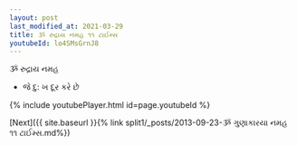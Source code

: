 ```yaml
---
layout: post
last_modified_at: 2021-03-29
title: ૐ રુદ્રાય નમહ ૧૧ ટાઈમ્સ
youtubeId: lo4SMsGrnJ8
---
```

 
 
 ૐ રુદ્રાય નમહ  
 
 -  જે દુ: ખ દૂર કરે છે 
 
  
 
  
 
 
 
 
 
 


{% include youtubePlayer.html id=page.youtubeId %}
 
[Next]({{ site.baseurl }}{% link  split1/_posts/2013-09-23-ૐ ગુણાકારયા નમહ ૧૧ ટાઈમ્સ.md%})
 

